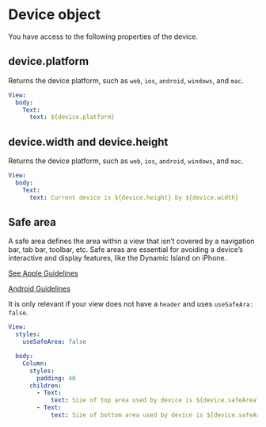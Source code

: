# Device object

You have access to the following properties of the device.

## device.platform

Returns the device platform, such as `web`, `ios`, `android`, `windows`, and `mac`.

```yaml
View:
  body:
    Text:
      text: ${device.platform}
```



## device.width and device.height

Returns the device platform, such as `web`, `ios`, `android`, `windows`, and `mac`.

```yaml
View:
  body:
    Text:
      text: Current device is ${device.height} by ${device.width}
```

## Safe area

A safe area defines the area within a view that isn’t covered by a navigation bar, tab bar, toolbar, etc. Safe areas are essential for avoiding a device’s interactive and display features, like the Dynamic Island on iPhone. 

[See Apple Guidelines](https://developer.apple.com/design/human-interface-guidelines/layout)

[Android Guidelines](https://developer.android.com/develop/ui/views/layout/display-cutout)

It is only relevant if your view does not have a `header` and uses `useSafeAra: false`.


```yaml
View:
  styles:
    useSafeArea: false

  body:
    Column:
      styles:
        padding: 40
      children:
        - Text:
            text: Size of top area used by device is ${device.safeAreaTop}
        - Text:
            text: Size of bottom area used by device is ${device.safeAreaBottom}
```
